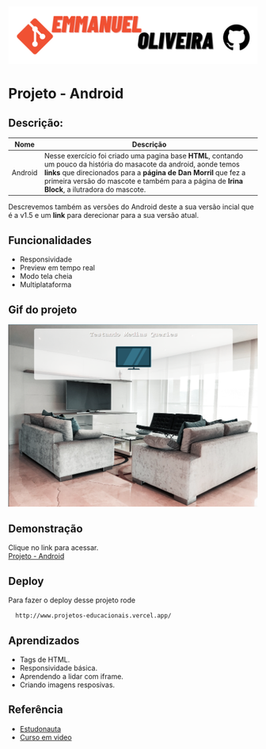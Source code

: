 ![banner-github](https://github.com/emmanuelmarcosdeoliveira/media-query/blob/main/imagens/manu-github.png) 
# Projeto - Android
## Descrição:
Nome |   Descrição
---- | -----------
Android | Nesse exercício foi criado uma pagina base **HTML**, contando um pouco da história do  masacote da android, aonde  temos **links** que direcionados para a **página de Dan Morril** que fez a primeira versão do mascote e também para a página de **Irina Block**, a ilutradora do mascote. 
Descrevemos também as versões do Android deste a sua versão incial que é a v1.5 e um **link** para derecionar para a sua versão atual.   

## Funcionalidades

- Responsividade
- Preview em tempo real
- Modo tela cheia
- Multiplataforma


## Gif do projeto

![Projeto- Android](https://github.com/emmanuelmarcosdeoliveira/media-query/blob/main/imagens/screenshout.png?raw=true)

## Demonstração
Clique no link para acessar. <br>
 [Projeto - Android ](http://www.projetos-educacionais.vercel.app/)


## Deploy

Para fazer o deploy desse projeto rode

```bash
  http://www.projetos-educacionais.vercel.app/
  ```


## Aprendizados

-  Tags de HTML.
 - Responsividade básica.
 - Aprendendo a lidar com iframe.
 - Criando imagens resposivas. 

## Referência

 - [Estudonauta](https://www.estudonauta.com/)
 - [Curso em video](https://cursoemvideo.com)
 

